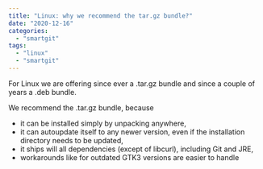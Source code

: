```yaml
---
title: "Linux: why we recommend the tar.gz bundle?"
date: "2020-12-16"
categories: 
  - "smartgit"
tags: 
  - "linux"
  - "smartgit"
---
```


For Linux we are offering since ever a .tar.gz bundle and since a couple of years a .deb bundle.

We recommend the .tar.gz bundle, because

- it can be installed simply by unpacking anywhere,
- it can autoupdate itself to any newer version, even if the installation directory needs to be updated,
- it ships will all dependencies (except of libcurl), including Git and JRE,
- workarounds like for outdated GTK3 versions are easier to handle
